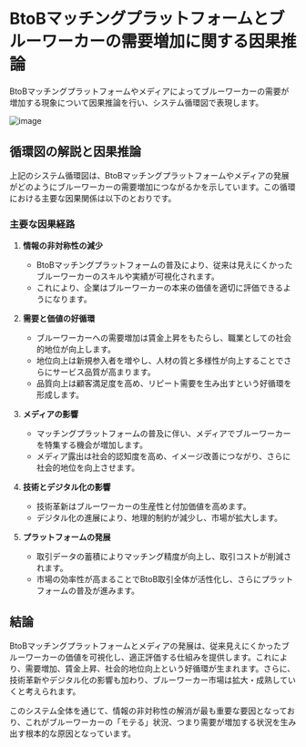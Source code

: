 # BtoBマッチングプラットフォームとブルーワーカーの需要増加に関する因果推論

BtoBマッチングプラットフォームやメディアによってブルーワーカーの需要が増加する現象について因果推論を行い、システム循環図で表現します。

![image](https://github.com/user-attachments/assets/10018796-0290-445d-8604-1e26da3a36b0)

## 循環図の解説と因果推論

上記のシステム循環図は、BtoBマッチングプラットフォームやメディアの発展がどのようにブルーワーカーの需要増加につながるかを示しています。この循環における主要な因果関係は以下のとおりです。

### 主要な因果経路

1. **情報の非対称性の減少**
   - BtoBマッチングプラットフォームの普及により、従来は見えにくかったブルーワーカーのスキルや実績が可視化されます。
   - これにより、企業はブルーワーカーの本来の価値を適切に評価できるようになります。

2. **需要と価値の好循環**
   - ブルーワーカーへの需要増加は賃金上昇をもたらし、職業としての社会的地位が向上します。
   - 地位向上は新規参入者を増やし、人材の質と多様性が向上することでさらにサービス品質が高まります。
   - 品質向上は顧客満足度を高め、リピート需要を生み出すという好循環を形成します。

3. **メディアの影響**
   - マッチングプラットフォームの普及に伴い、メディアでブルーワーカーを特集する機会が増加します。
   - メディア露出は社会的認知度を高め、イメージ改善につながり、さらに社会的地位を向上させます。

4. **技術とデジタル化の影響**
   - 技術革新はブルーワーカーの生産性と付加価値を高めます。
   - デジタル化の進展により、地理的制約が減少し、市場が拡大します。

5. **プラットフォームの発展**
   - 取引データの蓄積によりマッチング精度が向上し、取引コストが削減されます。
   - 市場の効率性が高まることでBtoB取引全体が活性化し、さらにプラットフォームの普及が進みます。

## 結論

BtoBマッチングプラットフォームとメディアの発展は、従来見えにくかったブルーワーカーの価値を可視化し、適正評価する仕組みを提供します。これにより、需要増加、賃金上昇、社会的地位向上という好循環が生まれます。さらに、技術革新やデジタル化の影響も加わり、ブルーワーカー市場は拡大・成熟していくと考えられます。

このシステム全体を通じて、情報の非対称性の解消が最も重要な要因となっており、これがブルーワーカーの「モテる」状況、つまり需要が増加する状況を生み出す根本的な原因となっています。
